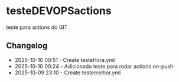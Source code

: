 # testeDEVOPSactions
teste para actions do GIT

## Changelog
- 2025-10-10 00:51 - Create testeHora.yml
- 2025-10-10 00:24 - Adicionado teste para rodar actions on-push
- 2025-10-09 23:10 - Create testemelhor.yml

